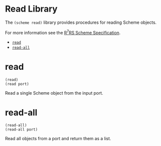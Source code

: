 # Read Library

The `(scheme read)` library provides procedures for reading Scheme objects.

For more information see the [R<sup>7</sup>RS Scheme Specification](../../r7rs.pdf).

- [`read`](#read)
- [`read-all`](#read-all)

# read

    (read)
    (read port)

Read a single Scheme object from the input port.

# read-all

    (read-all)
    (read-all port)

Read all objects from a port and return them as a list.
